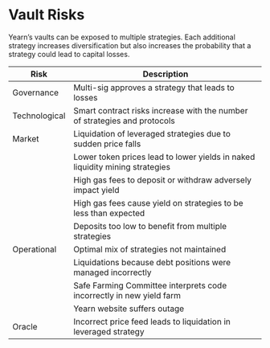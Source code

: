 # Vault Risks

Yearn’s vaults can be exposed to multiple strategies. Each additional strategy increases diversification but also increases the probability that a strategy could lead to capital losses.

|Risk|Description|
|----|-----------|
|Governance|Multi-sig approves a strategy that leads to losses|
|Technological|Smart contract risks increase with the number of strategies and protocols|
|Market|Liquidation of leveraged strategies due to sudden price falls|
||Lower token prices lead to lower yields in naked liquidity mining strategies|
||High gas fees to deposit or withdraw adversely impact yield|
||High gas fees cause yield on strategies to be less than expected|
||Deposits too low to benefit from multiple strategies|
|Operational|Optimal mix of strategies not maintained|
||Liquidations because debt positions were managed incorrectly|
||Safe Farming Committee interprets code incorrectly in new yield farm|
||Yearn website suffers outage|
|Oracle|Incorrect price feed leads to liquidation in leveraged strategy|
